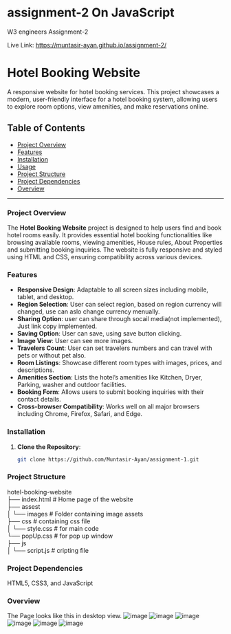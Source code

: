 # assignment-2 On JavaScript 
W3 engineers Assignment-2

Live Link: https://muntasir-ayan.github.io/assignment-2/
# Hotel Booking Website

A responsive website for hotel booking services. This project showcases a modern, user-friendly interface for a hotel booking system, allowing users to explore room options, view amenities, and make reservations online.

## Table of Contents
- [Project Overview](#project-overview)
- [Features](#features)
- [Installation](#installation)
- [Usage](#usage)
- [Project Structure](#project-structure)
- [Project Dependencies](#Dependencies)
- [Overview](#Overview)


---

### Project Overview

The **Hotel Booking Website** project is designed to help users find and book hotel rooms easily. It provides essential hotel booking functionalities like browsing available rooms, viewing amenities, House rules, About Properties and submitting booking inquiries. The website is fully responsive and styled using HTML and CSS, ensuring compatibility across various devices.

### Features

- **Responsive Design**: Adaptable to all screen sizes including mobile, tablet, and desktop.
- **Region Selection**: User can select region, based on region currency will changed, use can aslo change currency menually.
- **Sharing Option**: user can share through socail media(not implemented), Just link copy implemented.
- **Saving Option**: User can save, using save button clicking.
- **Image View**: User can see more images.
- **Travelers Count**: User can set travelers numbers and can travel with pets or without pet also.
- **Room Listings**: Showcase different room types with images, prices, and descriptions.
- **Amenities Section**: Lists the hotel’s amenities like Kitchen, Dryer, Parking, washer and outdoor  facilities.
- **Booking Form**: Allows users to submit booking inquiries with their contact details.
- **Cross-browser Compatibility**: Works well on all major browsers including Chrome, Firefox, Safari, and Edge.

### Installation

1. **Clone the Repository**:
   ```bash
   git clone https://github.com/Muntasir-Ayan/assignment-1.git

### Project Structure

hotel-booking-website <br> 
├── index.html         # Home page of the website <br> 
├── assest          <br> 
│   └── images          # Folder containing image assets<br> 
├── css                 # containing css file <br> 
│   └── style.css       # for main code <br> 
    └── popUp.css       # for pop up window <br> 
├── js <br> 
│   └── script.js      # cripting file <br> 

### Project Dependencies
HTML5, CSS3, and JavaScript

### Overview

The Page looks like this in desktop view.
![image](https://github.com/user-attachments/assets/384de628-6d8b-4bf1-9f9f-01d6b6f75f48)
![image](https://github.com/user-attachments/assets/2c5c4690-61b0-4ae5-a262-ef0f49a3de2d)
![image](https://github.com/user-attachments/assets/79169918-a0f7-4ad5-852d-579de308b4e2)
![image](https://github.com/user-attachments/assets/bd433226-b084-4ea5-884a-7f260ee76411)
![image](https://github.com/user-attachments/assets/bedc6536-2f90-4ef1-a446-46c5103ce184)
![image](https://github.com/user-attachments/assets/dce0acbe-f63c-453a-b5c5-963b63d8ea2a)










